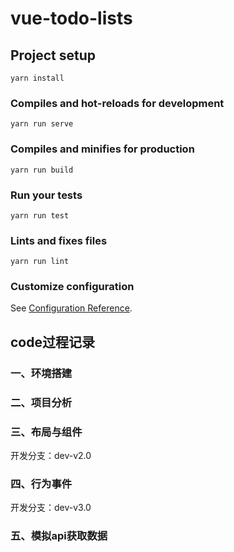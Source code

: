 # vue-todo-lists

## Project setup
```
yarn install
```

### Compiles and hot-reloads for development
```
yarn run serve
```

### Compiles and minifies for production
```
yarn run build
```

### Run your tests
```
yarn run test
```

### Lints and fixes files
```
yarn run lint
```

### Customize configuration
See [Configuration Reference](https://cli.vuejs.org/config/).


## code过程记录

### 一、环境搭建

### 二、项目分析

### 三、布局与组件

开发分支：dev-v2.0

### 四、行为事件

开发分支：dev-v3.0

### 五、模拟api获取数据